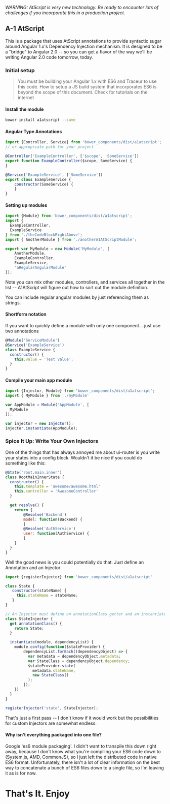 *WARNING: AtScript is very new technology. Be ready to encounter lots of challenges if you incorporate this in a production project.*

## A-1 AtScript

This is a package that uses AtScript annotations to provide syntactic sugar around Angular 1.x's Dependency Injection mechanism. It is designed to be a "bridge" to Angular 2.0  -- so you can get a flavor of the way we'll be writing Angular 2.0 code tomorrow, today.

### Initial setup

> You must be building your Angular 1.x with ES6 and Traceur to use this code. How to setup a JS build system that incorporates ES6 is beyond the scope of this document. Check for tutorials on the internet

#### Install the module

```bash
bower install a1atscript --save
```

#### Angular Type Annotations

```javascript
import {Controller, Service} from 'bower_components/dist/a1atscript';
// or appropriate path for your project

@Controller('ExampleController', ['$scope', 'SomeService'])
export function ExampleController($scope, SomeService) {
}

@Service('ExampleService', ['SomeService'])
export class ExampleService {
	constructor(SomeService) {
	}
}
```

#### Setting up modules


```javascript
import {Module} from 'bower_components/dist/a1atscript';
import {
  ExampleController,
  ExampleService
} from './theCodeBlockRightAbove';
import { AnotherModule } from './anotherA1AtScriptModule';

export var MyModule = new Module('MyModule', [
	AnotherModule,
	ExampleController,
	ExampleService,
	'aRegularAngularModule'
]);
```

Note you can mix other modules, controllers, and services all together in the list -- A1AtScript will figure out how to sort out the module definition.

You can include regular angular modules by just referencing them as strings.

#### Shortform notation

If you want to quickly define a module with only one component... just use two annotations

```javascript
@Module('ServiceModule')
@Service('ExampleService')
class ExampleService {
  constructor() {
    this.value = 'Test Value';
  }
}
```

#### Compile your main app module

```javascript
import {Injector, Module} from 'bower_components/dist/a1atscript';
import { MyModule } from './myModule'

var AppModule = Module('AppModule', [
  MyModule
]);

var injector = new Injector();
injector.instantiate(AppModule);
```

### Spice It Up: Write Your Own Injectors

One of the things that has always annoyed me about ui-router is you write your states into a config block. Wouldn't it be nice if you could do something like this:

```javascript
@State('root.main.inner')
class RootMainInnerState {
  constructor() {
    this.template = 'awesome/awesome.html'
    this.controller = 'AwesomeController'
  }

  get resolve() {
  	return {
  		@Resolve('Backend')
  		model: function(Backend) {
  		}
  		@Resolve('AuthService')
  		user: function(AuthService) {
  		}
  	}
  }
}
```

Well the good news is you could potentially do that. Just define an Annotation and an Injector

```javascript
import {registerInjector} from 'bower_components/dist/a1atscript'

class State {
   constructor(stateName) {
     this.stateName = stateName;
   }
}

// An Injector must define an annotationClass getter and an instantiate method
class StateInjector {
  get annotationClass() {
    return State;
  }

  instantiate(module, dependencyList) {
    module.config(function($stateProvider) {
	    dependencyList.forEach((dependencyObject) => {
	      var metadata = dependencyObject.metadata;
	      var StateClass = dependencyObject.dependency;
	      $stateProvider.state(
	        metadata.stateName,
	        new StateClass()
	      );
	    });
    })
  }
}

registerInjector('state', StateInjector);
```

That's just a first pass -- I don't know if it would work but the possibilities for custom Injectors are somewhat endless.

#### Why isn't everything packaged into one file?

Google 'es6 module packaging'. I didn't want to transpile this down right away, because I don't know what you're compiling your ES6 code down to (System.js, AMD, CommonJS), so I just left the distributed code in native ES6 format. Unfortunately, there isn't a lot of clear information on the best way to concatenate a bunch of ES6 files down to a single file, so I'm leaving it as is for now.

# That's It. Enjoy
